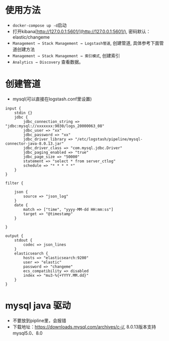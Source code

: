 # 使用方法
+ `docker-compose up -d`启动
+ 打开kibana[http://127.0.0.1:5601/](http://127.0.0.1:5601/), 密码默认：elastic/changeme
+ `Management → Stack Management → Logstash管道`, 创建管道, 具体参考下面管道创建方法
+ `Management → Stack Management → 索引模式`, 创建索引
+ `Analytics → Discovery` 查看数据。

# 创建管道
+ mysql(可以直接在logstash.conf里设置)
```
input {
    stdin {}
    jdbc {
        jdbc_connection_string => "jdbc:mysql://xxxxxxx:9030/logs_20000063_08"
        jdbc_user => "xx"
        jdbc_password => "xx"
        jdbc_driver_library => "/etc/logstash/pipeline/mysql-connector-java-8.0.13.jar"
        jdbc_driver_class => "com.mysql.jdbc.Driver"
        jdbc_paging_enabled => "true"
        jdbc_page_size => "50000"
        statement => "select * from server_ctlog"
        schedule => "* * * * *"
    }
}

filter {
 
    json {
        source => "json_log"
    }
    date {
        match => ["time", "yyyy-MM-dd HH:mm:ss"]
        target => "@timestamp"
    }
 
}
  
output {
    stdout {
        codec => json_lines
    }
    elasticsearch {
        hosts => "elasticsearch:9200"
        user => "elastic"
        password => "changeme"
        ecs_compatibility => disabled
        index => "mu3-%{+YYYY.MM.dd}"
    }
}
```


# mysql java 驱动
+ 不要放到pipline里，会报错
+ 下载地址：https://downloads.mysql.com/archives/c-j/, 8.0.13版本支持mysql5.0、8.0